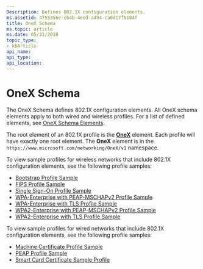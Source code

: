 ```yaml
---
Description: Defines 802.1X configuration elements.
ms.assetid: 4755356e-cb4b-4eed-a494-ca0d17f5184f
title: OneX Schema
ms.topic: article
ms.date: 05/31/2018
topic_type: 
- kbArticle
api_name: 
api_type: 
api_location: 
---
```


# OneX Schema

The OneX Schema defines 802.1X configuration elements. All OneX schema elements apply to both wired and wireless profiles. For a list of defined elements, see [OneX Schema Elements](onexschema-elements.md).

The root element of an 802.1X profile is the [**OneX**](onexschema-onex-element.md) element. Each profile will have exactly one root element. The **OneX** element is in the `https://www.microsoft.com/networking/OneX/v1` namespace.

To view sample profiles for wireless networks that include 802.1X configuration elements, see the following profile samples:

-   [Bootstrap Profile Sample](bootstrap-profile-sample.md)
-   [FIPS Profile Sample](fips-profile-sample.md)
-   [Single Sign-On Profile Sample](single-sign-on-profile-sample.md)
-   [WPA-Enterprise with PEAP-MSCHAPv2 Profile Sample](wpa-enterprise-with-peap-mschapv2-profile-sample.md)
-   [WPA-Enterprise with TLS Profile Sample](wpa-enterprise-with-tls-profile-sample.md)
-   [WPA2-Enterprise with PEAP-MSCHAPv2 Profile Sample](wpa2-enterprise-with-peap-mschapv2-profile-sample.md)
-   [WPA2-Enterprise with TLS Profile Sample](wpa2-enterprise-with-tls-profile-sample.md)

To view sample profiles for wired networks that include 802.1X configuration elements, see the following profile samples:

-   [Machine Certificate Profile Sample](machine-certificate-profile-sample.md)
-   [PEAP Profile Sample](peap-profile-sample.md)
-   [Smart Card Certificate Sample Profile](smart-card-certificate-profile-sample.md)

 

 




